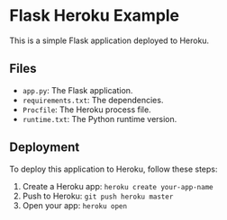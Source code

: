 # Flask Heroku Example

This is a simple Flask application deployed to Heroku.

## Files

- `app.py`: The Flask application.
- `requirements.txt`: The dependencies.
- `Procfile`: The Heroku process file.
- `runtime.txt`: The Python runtime version.

## Deployment

To deploy this application to Heroku, follow these steps:

1. Create a Heroku app: `heroku create your-app-name`
2. Push to Heroku: `git push heroku master`
3. Open your app: `heroku open`
